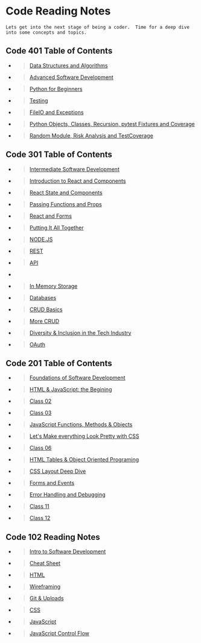 # Code Reading Notes

    Lets get into the next stage of being a coder.  Time for a deep dive into some concepts and topics.  

## Code 401 Table of Contents

- > [Data Structures and Algorithms](readingnotes401/data-structures-algorithms.md)

- > [Advanced Software Development](readingnotes401/README.md)

- > [Python for Beginners](readingnotes401/class-01.md)

- > [Testing](readingnotes401/class-02.md)

- > [FileIO and Exceptions](readingnotes401/class-03.md)

- > [Python Objects, Classes, Recursion, pytest Fixtures and Coverage](readingnotes401/class-04.md)

- > [Random Module, Risk Analysis and TestCoverage](class-06.md)

## Code 301 Table of Contents

- > [Intermediate Software Development](readingnotes301/README.md)

- > [Introduction to React and Components](readingnotes301/class-01.md)

- > [React State and Components](readingnotes301/class-02.md)

- > [Passing Functions and Props](readingnotes301/class-03.md)

- > [React and Forms](readingnotes301/class-04.md)

- > [Putting It All Together](readingnotes301/class-05.md)

- > [NODE.JS](readingnotes301/class-06.md)

- > [REST](readingnotes301/class-07.md)

- > [API](readingnotes301/class-08.md)

- > [](readingnotes301/class-09.md)

- > [In Memory Storage](readingnotes301/class-10.md)

- > [Databases](readingnotes301/class-11.md)

- > [CRUD Basics](readingnotes301/class-12.md)

- > [More CRUD](readingnotes301/class-13.md)

- > [Diversity & Inclusion in the Tech Industry](readingnotes301/class-14.md)

- > [OAuth](readingnotes301/class-15.md)

## Code 201 Table of Contents

- > [Foundations of Software Development](readingnotes201/README.md)

- > [HTML & JavaScript: the Begining](readingnotes201/class-01.md)

- > [Class 02](readingnotes201/class-02.md)

- > [Class 03](readingnotes201/class-03.md)

- > [JavaScript Functions, Methods & Objects](readingnotes201/class-04.md)

- > [Let's Make everything Look Pretty with CSS](readingnotes201/class-05.md)

- > [Class 06](readingnotes201/class-06.md)

- > [HTML Tables & Object Oriented Programing](readingnotes201/class-07.md)

- > [CSS Layout Deep Dive](readingnotes201/class-08.md)

- > [Forms and Events](readindnotes201/class-09.md)

- > [Error Handling and Debugging](readingnotes201/class-10.md)

- > [Class 11](readingnotes201/class-06.md)

- > [Class 12](readingnotes201/class-06.md)

## Code 102 Reading Notes

- > [Intro to Software Development](readingnotes102/README.md)

- > [Cheat Sheet](readingnotes102/cheat-sheet.md)

- > [HTML](readingnotes102/html-reading.md)

- > [Wireframing](readingnotes102/wireframe-reading-notes.md)

- > [Git & Uploads](readingnotes102/git-uploads.md)

- > [CSS](readingnotes102/css-reading.md)

- > [JavaScript](readingnotes102/JavaScript-reading.md)

- > [JavaScript Control Flow](readingnotes102/JavaScript-Control-Flow.md)
